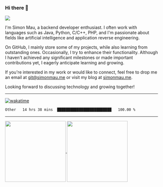### Hi there 👋

![](https://komarev.com/ghpvc/?username=simonxmau&label=PROFILE+VIEWS&style=flat)

I'm Simon Mau, a backend developer enthusiast. I often work with languages such as Java, Python, C/C++, PHP, and I'm passionate about fields like artificial intelligence and application reverse engineering.

On GitHub, I mainly store some of my projects, while also learning from outstanding ones. Occasionally, I try to enhance their functionality. Although I haven't achieved any significant milestones or made important contributions yet, I eagerly anticipate learning and growing.

If you're interested in my work or would like to connect, feel free to drop me an email at [git@simonmau.me](git@simonmau.me) or visit my blog at [simonmau.me](simonmau.me).

Looking forward to discussing technology and growing together!

<!--
**simonxmau/simonxmau** is a ✨ _special_ ✨ repository because its `README.md` (this file) appears on your GitHub profile.

Here are some ideas to get you started:

- 🔭 I’m currently working on ...
- 🌱 I’m currently learning ...
- 👯 I’m looking to collaborate on ...
- 🤔 I’m looking for help with ...
- 💬 Ask me about ...
- 📫 How to reach me: ...
- 😄 Pronouns: ...
- ⚡ Fun fact: ...
-->

---

[![wakatime](https://wakatime.com/badge/user/018ee7a3-08bb-467b-86ef-f68439fe0731.svg)](https://wakatime.com/@simonxmau)


<!--START_SECTION:waka-->

```txt
Other   14 hrs 38 mins  █████████████████████████   100.00 %
```

<!--END_SECTION:waka-->

---

<a href="#">
  <img height=200 align="center" src="https://github-readme-stats.vercel.app/api?username=simonxmau" />
</a>
<a href="#">
  <img height=200 align="center" src="https://github-readme-stats.vercel.app/api/top-langs?username=simonxmau&layout=compact&langs_count=8&card_width=320" />
</a>
